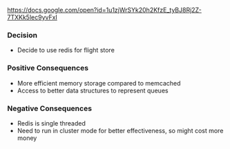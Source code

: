 https://docs.google.com/open?id=1u1zjWrSYk20h2KfzE_tyBJ8Rj2Z-7TXKk5lec9yvFxI

### Decision 
* Decide to use redis for flight store
### 
### Positive Consequences
* More efficient memory storage compared to memcached
* Access to better data structures to represent queues
### 
### Negative Consequences
* Redis is single threaded
* Need to run in cluster mode for better effectiveness, so might cost more money
